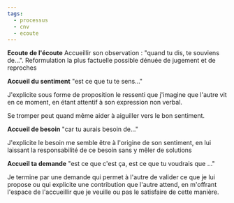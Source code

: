 ```yaml
---
tags:
  - processus
  - cnv
  - ecoute
---
```



**Ecoute de l'écoute**
Accueillir son observation : "quand tu dis, te souviens de...". Reformulation la plus factuelle possible dénuée de jugement et de reproches

**Accueil du sentiment**
"est ce que tu te sens..."

J'explicite sous forme de proposition le ressenti que j'imagine que l'autre vit en ce moment, en étant attentif à son expression non verbal.

Se tromper peut quand même aider à aiguiller vers le bon sentiment.

**Accueil de besoin**
"car tu aurais besoin de..."

J'explicite le besoin me semble être à l'origine de son sentiment, en lui laissant la responsabilité de ce besoin sans y mêler de solutions

**Accueil ta demande**
"est ce que c'est ça, est ce que tu voudrais que ..."

Je termine par une demande qui permet à l'autre de valider ce que je lui propose ou qui explicite une contribution que l'autre attend, en m'offrant l'espace de l'accueillir que je veuille ou pas le satisfaire de cette manière.

